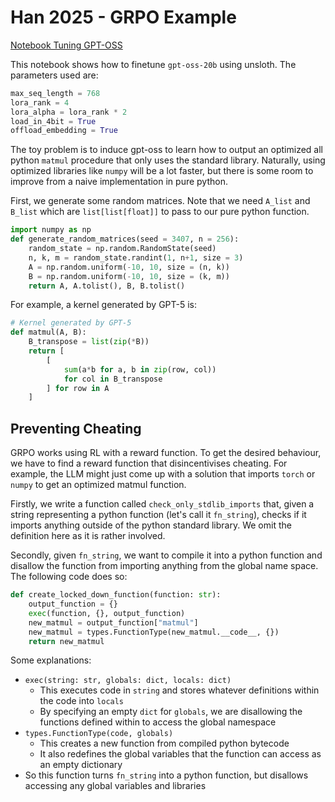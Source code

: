 # Han 2025 - GRPO Example

[Notebook Tuning GPT-OSS](https://colab.research.google.com/github/unslothai/notebooks/blob/main/nb/gpt-oss-(20B)-GRPO.ipynb#scrollTo=MXPZ1MsUMqNZ)

This notebook shows how to finetune `gpt-oss-20b` using unsloth. The parameters used are:
```python
max_seq_length = 768
lora_rank = 4
lora_alpha = lora_rank * 2
load_in_4bit = True
offload_embedding = True
```

The toy problem is to induce gpt-oss to learn how to output an optimized all python `matmul` procedure that only uses the standard library. Naturally, using optimized libraries like `numpy` will be a lot faster, but there is some room to improve from a naive implementation in pure python.

First, we generate some random matrices. Note that we need `A_list` and `B_list` which are `list[list[float]]` to pass to our pure python function.
```python
import numpy as np
def generate_random_matrices(seed = 3407, n = 256):
    random_state = np.random.RandomState(seed)
    n, k, m = random_state.randint(1, n+1, size = 3)
    A = np.random.uniform(-10, 10, size = (n, k))
    B = np.random.uniform(-10, 10, size = (k, m))
    return A, A.tolist(), B, B.tolist()
```

For example, a kernel generated by GPT-5 is:
```python
# Kernel generated by GPT-5
def matmul(A, B):
    B_transpose = list(zip(*B))
    return [
        [
            sum(a*b for a, b in zip(row, col)) 
            for col in B_transpose
        ] for row in A
    ]
```

## Preventing Cheating

GRPO works using RL with a reward function. To get the desired behaviour, we have to find a reward function that disincentivises cheating. For example, the LLM might just come up with a solution that imports `torch` or `numpy` to get an optimized matmul function.

Firstly, we write a function called `check_only_stdlib_imports` that, given a string representing a python function (let's call it `fn_string`), checks if it imports anything outside of the python standard library. We omit the definition here as it is rather involved.

Secondly, given `fn_string`, we want to compile it into a python function and disallow the function from importing anything from the global name space. The following code does so:

```python
def create_locked_down_function(function: str):
    output_function = {}
    exec(function, {}, output_function)
    new_matmul = output_function["matmul"]
    new_matmul = types.FunctionType(new_matmul.__code__, {})
    return new_matmul
```

Some explanations:
- `exec(string: str, globals: dict, locals: dict)`
    - This executes code in `string` and stores whatever definitions within the code into `locals`
    - By specifying an empty `dict` for `globals`, we are disallowing the functions defined within to access the global namespace
- `types.FunctionType(code, globals)`
    - This creates a new function from compiled python bytecode
    - It also redefines the global variables that the function can access as an empty dictionary
- So this function turns `fn_string` into a python function, but disallows accessing any global variables and libraries



